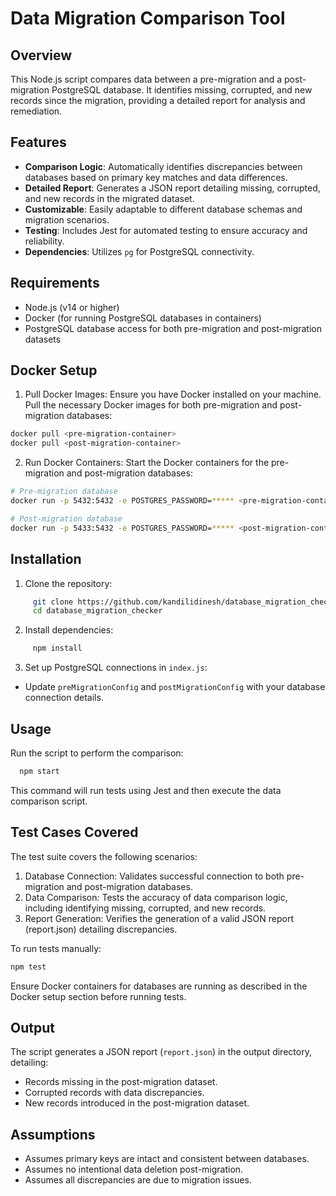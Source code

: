 # Data Migration Comparison Tool

## Overview

This Node.js script compares data between a pre-migration and a post-migration PostgreSQL database. It identifies missing, corrupted, and new records since the migration, providing a detailed report for analysis and remediation.

## Features

- **Comparison Logic**: Automatically identifies discrepancies between databases based on primary key matches and data differences.
- **Detailed Report**: Generates a JSON report detailing missing, corrupted, and new records in the migrated dataset.
- **Customizable**: Easily adaptable to different database schemas and migration scenarios.
- **Testing**: Includes Jest for automated testing to ensure accuracy and reliability.
- **Dependencies**: Utilizes `pg` for PostgreSQL connectivity.

## Requirements

- Node.js (v14 or higher)
- Docker (for running PostgreSQL databases in containers)
- PostgreSQL database access for both pre-migration and post-migration datasets

## Docker Setup

1. Pull Docker Images: Ensure you have Docker installed on your machine. Pull the necessary Docker images for both pre-migration and post-migration databases:

```bash
docker pull <pre-migration-container>
docker pull <post-migration-container>
```

2. Run Docker Containers:
Start the Docker containers for the pre-migration and post-migration databases:

```bash
# Pre-migration database
docker run -p 5432:5432 -e POSTGRES_PASSWORD=***** <pre-migration-container>

# Post-migration database
docker run -p 5433:5432 -e POSTGRES_PASSWORD=***** <post-migration-container>
```

## Installation

1. Clone the repository:
```bash
     git clone https://github.com/kandilidinesh/database_migration_checker.git
     cd database_migration_checker
```

2. Install dependencies:
```bash
     npm install
```

3. Set up PostgreSQL connections in `index.js`:
- Update `preMigrationConfig` and `postMigrationConfig` with your database connection details.

## Usage

Run the script to perform the comparison:
```bash
  npm start
```

This command will run tests using Jest and then execute the data comparison script.

## Test Cases Covered

The test suite covers the following scenarios:

1. Database Connection: Validates successful connection to both pre-migration and post-migration databases.
2. Data Comparison: Tests the accuracy of data comparison logic, including identifying missing, corrupted, and new records.
3. Report Generation: Verifies the generation of a valid JSON report (report.json) detailing discrepancies.

To run tests manually:

```bash
npm test
```

Ensure Docker containers for databases are running as described in the Docker setup section before running tests.

## Output

The script generates a JSON report (`report.json`) in the output directory, detailing:
- Records missing in the post-migration dataset.
- Corrupted records with data discrepancies.
- New records introduced in the post-migration dataset.

## Assumptions

- Assumes primary keys are intact and consistent between databases.
- Assumes no intentional data deletion post-migration.
- Assumes all discrepancies are due to migration issues.
